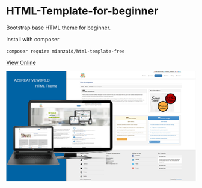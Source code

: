 # HTML-Template-for-beginner
Bootstrap base HTML theme for beginner.

Install with composer

`composer require mianzaid/html-template-free`

<a href="https://learncodeweb.com/demo/bootstrap-framework/free-html-bootstrap-theme/" target="_blank">View Online</a>

![alt text](theme-view/html-theme.jpg)
